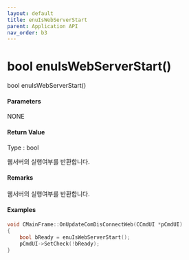 ```yaml
---
layout: default
title: enuIsWebServerStart
parent: Application API
nav_order: b3
---
```

# bool enuIsWebServerStart\(\)

bool enuIsWebServerStart\(\)

#### Parameters

NONE

#### Return Value

Type : bool

웹서버의 실행여부를 반환합니다.

#### Remarks

웹서버의 실행여부를 반환합니다.

#### Examples

```cpp
void CMainFrame::OnUpdateComDisConnectWeb(CCmdUI *pCmdUI)
{
	bool bReady = enuIsWebServerStart();
	pCmdUI->SetCheck(!bReady);
}
```




